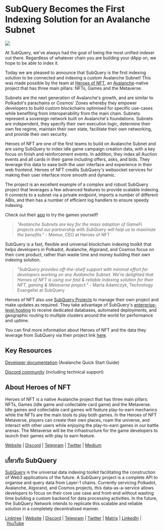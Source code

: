 # SubQuery Becomes the First Indexing Solution for an Avalanche Subnet

![](https://miro.medium.com/max/1400/0*xeOtjs47hvMxlMas)

At SubQuery, we've always had the goal of being the most unified indexer out there. Regardless of whatever chain you are building your dApp on, we hope to be able to index it.

Today we are pleased to announce that SubQuery is the first indexing solution to be connected and indexing a custom Avalanche Subnet! This was made possible by the team at [Heroes of NFT](https://heroesofnft.com/), an [Avalanche](https://www.avax.network/)-native project that has three main pillars: NFTs, Games and the Metaverse.

Subnets are the next generation of Avalanche's growth, and are similar to Polkadot's parachains or Cosmos' Zones whereby they empower developers to build custom blockchains optimised for specific use-cases while benefiting from interoperability from the main chain. Subnets represent a sovereign network built on Avalanche's foundations. Subnets are independent, they specify their own execution logic, determine their own fee regime, maintain their own state, facilitate their own networking, and provide their own security.

Heroes of NFT are one of the first teams to build on Avalanche Subnet and are using SubQuery to index idle game campaign creation data, with a key focus on finish and reinforcement events. In addition, they index all Auction events and all cards in their game including offers, asks, and bids. They leverage this data to ease both the user interface and experience in their web frontend. Heroes of NFT credits SubQuery's websocket services for making their user interface more smooth and dynamic.

The project is an excellent example of a complex and robust SubQuery project that leverages a few advanced features to provide scalable indexing. It connects to a subnet via a private endpoint, imports a number of different ABIs, and then has a number of efficient log handlers to ensure speedy indexing.

Check out their [app](https://app.heroesofnft.com/play) to try the games yourself!

> _"Avalanche Subnets are key for the mass adoption of GameFi projects and our partnership with SubQuery will help us to maximize the benefits."_ - Memur, CEO at Heroes of NFT

SubQuery is a fast, flexible and universal blockchain indexing toolkit that helps developers in Polkadot, Avalanche, Algorand, and Cosmos focus on their core product, rather than waste time and money building their own indexing solution.

> _"SubQuery provides off-the-shelf support with minimal effort for developers working on any Avalanche Subnet. We're delighted that Heroes of NFT is using our fast & reliable indexing solution for their NFT, gaming & Metaverse project."_ - Marta Adamczyk, Technology Evangelist at SubQuery

Heroes of NFT also use [SubQuery Projects](https://project.subquery.network/) to manage their own project and make updates as required. They take advantage of SubQuery's [enterprise-level hosting](https://blog.subquery.network/blogs/20211228-enterprise-hosted.html) to receive dedicated databases, automated deployments, and geographic routing to multiple clusters around the world for performance and uptime.

You can find more information about Heroes of NFT and the data they leverage from SubQuery via their project link [here](https://github.com/heroesofnft/marketplace-subql/).

## Key Resources

[Developer documentation](https://university.subquery.network/quickstart/quickstart_chains/avalanche.html) (Avalanche Quick Start Guide)

[Discord community](https://discord.com/invite/subquery) (including technical support)

## About Heroes of NFT

Heroes of NFT is a native Avalanche project that has three main pillars: NFTs, Games (idle game and collectable card game) and the Metaverse. Idle games and collectable card games will feature play-to-earn mechanics while the NFTs are the main tools to play both games. In the Heroes of NFT Metaverse, players can create their own places, roam the universe, and interact with other users while enjoying the play-to-earn games in our battle arenas. The Metaverse will be the infrastructure for the game developers to launch their games with play to earn feature.

[Website](https://heroesofnft.com/) | [Discord](https://discord.com/invite/ngvATGZ6QE) | [Telegram](https://t.me/heroesofNFTofficial) | [Twitter](https://twitter.com/heroesofnft) | [Medium](https://blog.heroesofnft.com/)

## เกี่ยวกับ SubQuery

[SubQuery](https://subquery.network/) is the universal data indexing toolkit facilitating the construction of Web3 applications of the future. A SubQuery project is a complete API to organise and query data from Layer-1 chains. Currently servicing Polkadot, Avalanche, Algorand, and Cosmos projects, this data-as-a-service allows developers to focus on their core use case and front-end without wasting time building a custom backend for data processing activities. In the future, the SubQuery Network intends to replicate this scalable and reliable solution in a completely decentralised manner.

​​[Linktree](https://linktr.ee/subquerynetwork) | [Website](https://subquery.network/) | [Discord](https://discord.com/invite/78zg8aBSMG) | [Telegram](https://t.me/subquerynetwork) | [Twitter](https://twitter.com/subquerynetwork) | [Matrix](https://matrix.to/#/#subquery:matrix.org) | [LinkedIn](https://www.linkedin.com/company/subquery) | [YouTube](https://www.youtube.com/channel/UCi1a6NUUjegcLHDFLr7CqLw)
